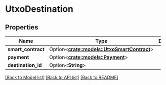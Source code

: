 # UtxoDestination

## Properties

Name | Type | Description | Notes
------------ | ------------- | ------------- | -------------
**smart_contract** | Option<[**crate::models::UtxoSmartContract**](UTXOSmartContract.md)> |  | [optional]
**payment** | Option<[**crate::models::Payment**](Payment.md)> |  | [optional]
**destination_id** | Option<**String**> |  | [optional]

[[Back to Model list]](../README.md#documentation-for-models) [[Back to API list]](../README.md#documentation-for-api-endpoints) [[Back to README]](../README.md)


